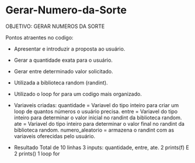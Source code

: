 # Gerar-Numero-da-Sorte

OBJETIVO: GERAR NUMEROS DA SORTE 

Pontos atraentes no codigo:
- Apresentar e introduzir a proposta ao usuário.
- Gerar a quantidade exata para o usuário.
- Gerar entre determinado valor solicitado.


- Utilizada a biblioteca random (randint).
- Utilizado o loop for para um codigo mais organizado.


- Variaveis criadas:
quantidade = Variavel do tipo inteiro para criar um loop de quantos números o usuário precisa.
entre = Variavel do tipo inteiro para determinar o valor inicial no randint da biblioteca random.
ate = Variavel do tipo inteiro para determinar o valor final no randint da biblioteca random.
numero_aleatorio = armazena o randint com as variaveis oferecidas pelo usuário.

- Resultado 
Total de 10 linhas
3 inputs: quantidade, entre, ate.
2 prints(f) E 2 prints()
1 loop for

